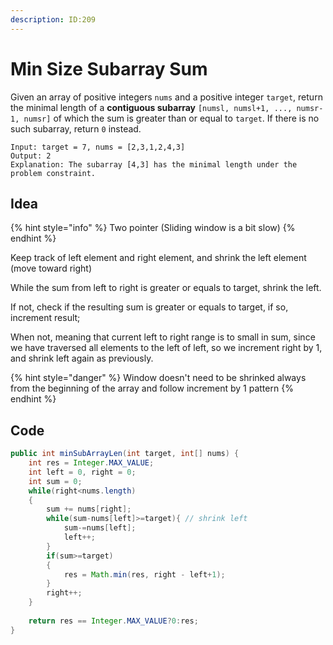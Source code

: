 ```yaml
---
description: ID:209
---
```


# Min Size Subarray Sum

Given an array of positive integers `nums` and a positive integer `target`, return the minimal length of a **contiguous subarray** `[numsl, numsl+1, ..., numsr-1, numsr]` of which the sum is greater than or equal to `target`. If there is no such subarray, return `0` instead.

```
Input: target = 7, nums = [2,3,1,2,4,3]
Output: 2
Explanation: The subarray [4,3] has the minimal length under the problem constraint.
```

## Idea

{% hint style="info" %}
Two pointer (Sliding window is a bit slow)
{% endhint %}

Keep track of left element and right element, and shrink the left element (move toward right)

While the sum from left to right is greater or equals to target, shrink the left.

If not, check if the resulting sum is greater or equals to target, if so, increment result;&#x20;

When not, meaning that current left to right range is to small in sum, since we have traversed all elements to the left of left, so we increment right by 1, and shrink left again as previously.

{% hint style="danger" %}
Window doesn't need to be shrinked always from the beginning of the array and follow increment by 1 pattern
{% endhint %}

## Code

```java
public int minSubArrayLen(int target, int[] nums) {
    int res = Integer.MAX_VALUE;
    int left = 0, right = 0;
    int sum = 0;
    while(right<nums.length)
    {
        sum += nums[right];
        while(sum-nums[left]>=target){ // shrink left
            sum-=nums[left];
            left++;
        }
        if(sum>=target)
        {
            res = Math.min(res, right - left+1);
        }
        right++;
    }
    
    return res == Integer.MAX_VALUE?0:res;
}
```
